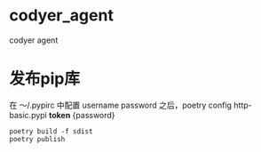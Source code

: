 # codyer_agent
codyer agent

# 发布pip库
在 ～/.pypirc 中配置 username password 之后，poetry config http-basic.pypi __token__ {password}
```shell
poetry build -f sdist
poetry publish
```